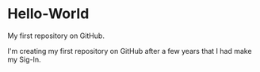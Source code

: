 # Hello-World
My first repository on GitHub.

I'm creating my first repository on GitHub after a few years that I had make my Sig-In.
